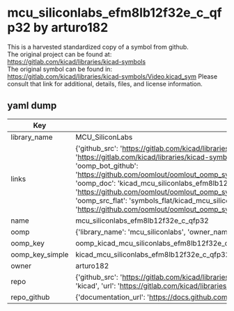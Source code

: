 # mcu_siliconlabs_efm8lb12f32e_c_qfp32 by arturo182  
This is a harvested standardized copy of a symbol from github.  
The original project can be found at:  
https://gitlab.com/kicad/libraries/kicad-symbols  
The original symbol can be found in:
https://gitlab.com/kicad/libraries/kicad-symbols/Video.kicad_sym
Please consult that link for additional, details, files, and license information.  
## yaml dump  
| Key | Value |  
| --- | --- |  
| library_name | MCU_SiliconLabs |  
| links | {'github_src': 'https://gitlab.com/kicad/libraries/kicad-symbols/Video.kicad_sym', 'github_src_repo': 'https://gitlab.com/kicad/libraries/kicad-symbols', 'oomp_bot': 'kicad_mcu_siliconlabs_efm8lb12f32e_c_qfp32/working', 'oomp_bot_github': 'https://github.com/oomlout/oomlout_oomp_symbol_bot/tree/main/kicad_mcu_siliconlabs_efm8lb12f32e_c_qfp32/working', 'oomp_doc': 'kicad_mcu_siliconlabs_efm8lb12f32e_c_qfp32/working', 'oomp_doc_github': 'https://github.com/oomlout/oomlout_oomp_symbol_doc/tree/main/kicad_mcu_siliconlabs_efm8lb12f32e_c_qfp32/working', 'oomp_src_flat': 'symbols_flat/kicad_mcu_siliconlabs_efm8lb12f32e_c_qfp32/working', 'oomp_src_flat_github': 'https://github.com/oomlout/oomlout_oomp_symbol_src/tree/main/kicad_mcu_siliconlabs_efm8lb12f32e_c_qfp32/working'} |  
| name | mcu_siliconlabs_efm8lb12f32e_c_qfp32 |  
| oomp | {'library_name': 'mcu_siliconlabs', 'owner_name': 'kicad', 'symbol_name': 'mcu_siliconlabs_efm8lb12f32e_c_qfp32'} |  
| oomp_key | oomp_kicad_mcu_siliconlabs_efm8lb12f32e_c_qfp32 |  
| oomp_key_simple | kicad_mcu_siliconlabs_efm8lb12f32e_c_qfp32 |  
| owner | arturo182 |  
| repo | {'github_src': 'https://gitlab.com/kicad/libraries/kicad-symbols/Video.kicad_sym', 'name': 'libraries/kicad-symbols', 'owner': 'kicad', 'url': 'https://gitlab.com/kicad/libraries/kicad-symbols'} |  
| repo_github | {'documentation_url': 'https://docs.github.com/rest/repos/repos#get-a-repository', 'message': 'Not Found'} |  

